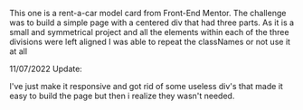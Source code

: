 This one is a rent-a-car model card from Front-End Mentor.
The challenge was to build a simple page with a centered div that had three parts. As it is a small and symmetrical project and all the elements within each of the three divisions were left aligned I was able to repeat the classNames or not use it at all

11/07/2022 Update:

I've just make it responsive and got rid of some useless div's that made it easy to build the page but then i realize they  wasn't needed.
